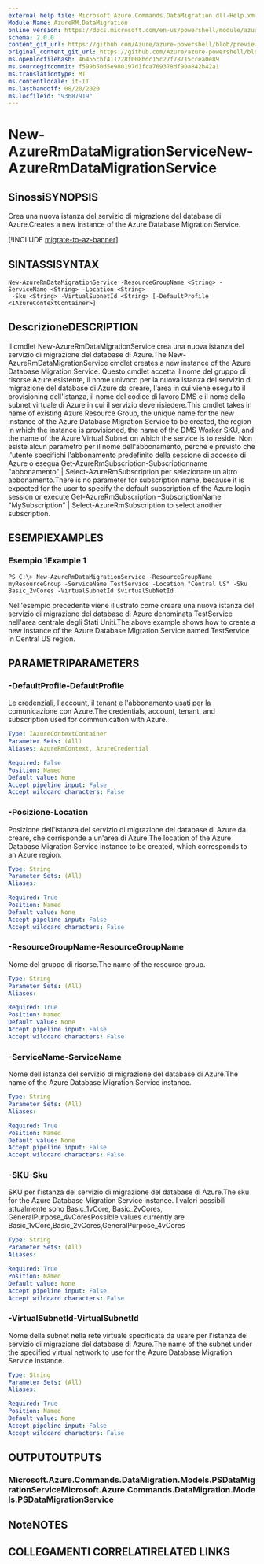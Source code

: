 ```yaml
---
external help file: Microsoft.Azure.Commands.DataMigration.dll-Help.xml
Module Name: AzureRM.DataMigration
online version: https://docs.microsoft.com/en-us/powershell/module/azurerm.datamigration/new-azurermdatamigrationservice
schema: 2.0.0
content_git_url: https://github.com/Azure/azure-powershell/blob/preview/src/ResourceManager/DataMigration/Commands.DataMigration/help/New-AzureRmDataMigrationService.md
original_content_git_url: https://github.com/Azure/azure-powershell/blob/preview/src/ResourceManager/DataMigration/Commands.DataMigration/help/New-AzureRmDataMigrationService.md
ms.openlocfilehash: 46455cbf411228f008bdc15c27f78715ccea0e89
ms.sourcegitcommit: f599b50d5e980197d1fca769378df90a842b42a1
ms.translationtype: MT
ms.contentlocale: it-IT
ms.lasthandoff: 08/20/2020
ms.locfileid: "93687919"
---
```

# <span data-ttu-id="d2049-101">New-AzureRmDataMigrationService</span><span class="sxs-lookup"><span data-stu-id="d2049-101">New-AzureRmDataMigrationService</span></span>

## <span data-ttu-id="d2049-102">Sinossi</span><span class="sxs-lookup"><span data-stu-id="d2049-102">SYNOPSIS</span></span>
<span data-ttu-id="d2049-103">Crea una nuova istanza del servizio di migrazione del database di Azure.</span><span class="sxs-lookup"><span data-stu-id="d2049-103">Creates a new instance of the Azure Database Migration Service.</span></span>

[!INCLUDE [migrate-to-az-banner](../../includes/migrate-to-az-banner.md)]

## <span data-ttu-id="d2049-104">SINTASSI</span><span class="sxs-lookup"><span data-stu-id="d2049-104">SYNTAX</span></span>

```
New-AzureRmDataMigrationService -ResourceGroupName <String> -ServiceName <String> -Location <String>
 -Sku <String> -VirtualSubnetId <String> [-DefaultProfile <IAzureContextContainer>]
```

## <span data-ttu-id="d2049-105">Descrizione</span><span class="sxs-lookup"><span data-stu-id="d2049-105">DESCRIPTION</span></span>
<span data-ttu-id="d2049-106">Il cmdlet New-AzureRmDataMigrationService crea una nuova istanza del servizio di migrazione del database di Azure.</span><span class="sxs-lookup"><span data-stu-id="d2049-106">The New-AzureRmDataMigrationService cmdlet creates a new instance of the Azure Database Migration Service.</span></span> <span data-ttu-id="d2049-107">Questo cmdlet accetta il nome del gruppo di risorse Azure esistente, il nome univoco per la nuova istanza del servizio di migrazione del database di Azure da creare, l'area in cui viene eseguito il provisioning dell'istanza, il nome del codice di lavoro DMS e il nome della subnet virtuale di Azure in cui il servizio deve risiedere.</span><span class="sxs-lookup"><span data-stu-id="d2049-107">This cmdlet takes in name of existing Azure Resource Group, the unique name for the new instance of the Azure Database Migration Service to be created, the region in which the instance is provisioned, the name of the DMS Worker SKU, and the name of the Azure Virtual Subnet on which the service is to reside.</span></span> <span data-ttu-id="d2049-108">Non esiste alcun parametro per il nome dell'abbonamento, perché è previsto che l'utente specifichi l'abbonamento predefinito della sessione di accesso di Azure o esegua Get-AzureRmSubscription-Subscriptionname "abbonamento" | Select-AzureRmSubscription per selezionare un altro abbonamento.</span><span class="sxs-lookup"><span data-stu-id="d2049-108">There is no parameter for subscription name, because it is expected for the user to specify the default subscription of the Azure login session or execute Get-AzureRmSubscription –SubscriptionName "MySubscription" | Select-AzureRmSubscription to select another subscription.</span></span>

## <span data-ttu-id="d2049-109">ESEMPI</span><span class="sxs-lookup"><span data-stu-id="d2049-109">EXAMPLES</span></span>

### <span data-ttu-id="d2049-110">Esempio 1</span><span class="sxs-lookup"><span data-stu-id="d2049-110">Example 1</span></span>
```
PS C:\> New-AzureRmDataMigrationService -ResourceGroupName myResourceGroup -ServiceName TestService -Location "Central US" -Sku Basic_2vCores -VirtualSubnetId $virtualSubNetId
```

<span data-ttu-id="d2049-111">Nell'esempio precedente viene illustrato come creare una nuova istanza del servizio di migrazione del database di Azure denominata TestService nell'area centrale degli Stati Uniti.</span><span class="sxs-lookup"><span data-stu-id="d2049-111">The above example shows how to create a new instance of the Azure Database Migration Service named TestService in Central US region.</span></span>


## <span data-ttu-id="d2049-112">PARAMETRI</span><span class="sxs-lookup"><span data-stu-id="d2049-112">PARAMETERS</span></span>

### <span data-ttu-id="d2049-113">-DefaultProfile</span><span class="sxs-lookup"><span data-stu-id="d2049-113">-DefaultProfile</span></span>
<span data-ttu-id="d2049-114">Le credenziali, l'account, il tenant e l'abbonamento usati per la comunicazione con Azure.</span><span class="sxs-lookup"><span data-stu-id="d2049-114">The credentials, account, tenant, and subscription used for communication with Azure.</span></span>

```yaml
Type: IAzureContextContainer
Parameter Sets: (All)
Aliases: AzureRmContext, AzureCredential

Required: False
Position: Named
Default value: None
Accept pipeline input: False
Accept wildcard characters: False
```

### <span data-ttu-id="d2049-115">-Posizione</span><span class="sxs-lookup"><span data-stu-id="d2049-115">-Location</span></span>
<span data-ttu-id="d2049-116">Posizione dell'istanza del servizio di migrazione del database di Azure da creare, che corrisponde a un'area di Azure.</span><span class="sxs-lookup"><span data-stu-id="d2049-116">The location of the Azure Database Migration Service instance to be created, which corresponds to an Azure region.</span></span>

```yaml
Type: String
Parameter Sets: (All)
Aliases: 

Required: True
Position: Named
Default value: None
Accept pipeline input: False
Accept wildcard characters: False
```

### <span data-ttu-id="d2049-117">-ResourceGroupName</span><span class="sxs-lookup"><span data-stu-id="d2049-117">-ResourceGroupName</span></span>
<span data-ttu-id="d2049-118">Nome del gruppo di risorse.</span><span class="sxs-lookup"><span data-stu-id="d2049-118">The name of the resource group.</span></span>

```yaml
Type: String
Parameter Sets: (All)
Aliases: 

Required: True
Position: Named
Default value: None
Accept pipeline input: False
Accept wildcard characters: False
```

### <span data-ttu-id="d2049-119">-ServiceName</span><span class="sxs-lookup"><span data-stu-id="d2049-119">-ServiceName</span></span>
<span data-ttu-id="d2049-120">Nome dell'istanza del servizio di migrazione del database di Azure.</span><span class="sxs-lookup"><span data-stu-id="d2049-120">The name of the Azure Database Migration Service instance.</span></span>

```yaml
Type: String
Parameter Sets: (All)
Aliases: 

Required: True
Position: Named
Default value: None
Accept pipeline input: False
Accept wildcard characters: False
```

### <span data-ttu-id="d2049-121">-SKU</span><span class="sxs-lookup"><span data-stu-id="d2049-121">-Sku</span></span>
<span data-ttu-id="d2049-122">SKU per l'istanza del servizio di migrazione del database di Azure.</span><span class="sxs-lookup"><span data-stu-id="d2049-122">The sku for the Azure Database Migration Service instance.</span></span> <span data-ttu-id="d2049-123">I valori possibili attualmente sono Basic_1vCore, Basic_2vCores, GeneralPurpose_4vCores</span><span class="sxs-lookup"><span data-stu-id="d2049-123">Possible values currently are Basic_1vCore,Basic_2vCores,GeneralPurpose_4vCores</span></span>

```yaml
Type: String
Parameter Sets: (All)
Aliases: 

Required: True
Position: Named
Default value: None
Accept pipeline input: False
Accept wildcard characters: False
```

### <span data-ttu-id="d2049-124">-VirtualSubnetId</span><span class="sxs-lookup"><span data-stu-id="d2049-124">-VirtualSubnetId</span></span>
<span data-ttu-id="d2049-125">Nome della subnet nella rete virtuale specificata da usare per l'istanza del servizio di migrazione del database di Azure.</span><span class="sxs-lookup"><span data-stu-id="d2049-125">The name of the subnet under the specified virtual network to use for the Azure Database Migration Service instance.</span></span>

```yaml
Type: String
Parameter Sets: (All)
Aliases: 

Required: True
Position: Named
Default value: None
Accept pipeline input: False
Accept wildcard characters: False
```




## <span data-ttu-id="d2049-126">OUTPUT</span><span class="sxs-lookup"><span data-stu-id="d2049-126">OUTPUTS</span></span>

### <span data-ttu-id="d2049-127">Microsoft.Azure.Commands.DataMigration.Models.PSDataMigrationService</span><span class="sxs-lookup"><span data-stu-id="d2049-127">Microsoft.Azure.Commands.DataMigration.Models.PSDataMigrationService</span></span>


## <span data-ttu-id="d2049-128">Note</span><span class="sxs-lookup"><span data-stu-id="d2049-128">NOTES</span></span>

## <span data-ttu-id="d2049-129">COLLEGAMENTI CORRELATI</span><span class="sxs-lookup"><span data-stu-id="d2049-129">RELATED LINKS</span></span>

